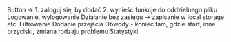 Button -> 1. zaloguj się, by dodać
          2. wynieść funkcje do oddzielnego pliku
Logowanie, wylogowanie
Działanie bez zasięgu -> zapisanie w local storage etc.
Filtrowanie
Dodanie przejścia
Obwody - koniec tam, gdzie start, inne przyciski, zmiana rodzaju problemu
Statystyki